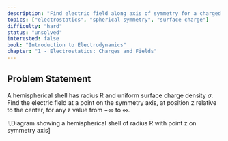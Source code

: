 ```yaml
---
description: "Find electric field along axis of symmetry for a charged hemispherical shell"
topics: ["electrostatics", "spherical symmetry", "surface charge"]
difficulty: "hard"
status: "unsolved"
interested: false
book: "Introduction to Electrodynamics"
chapter: "1 - Electrostatics: Charges and Fields"
---
```


## Problem Statement
A hemispherical shell has radius R and uniform surface charge density $\sigma$. Find the electric field at a point on the symmetry axis, at position z relative to the center, for any z value from $-\infty$ to $\infty$.

![Diagram showing a hemispherical shell of radius R with point z on symmetry axis]

